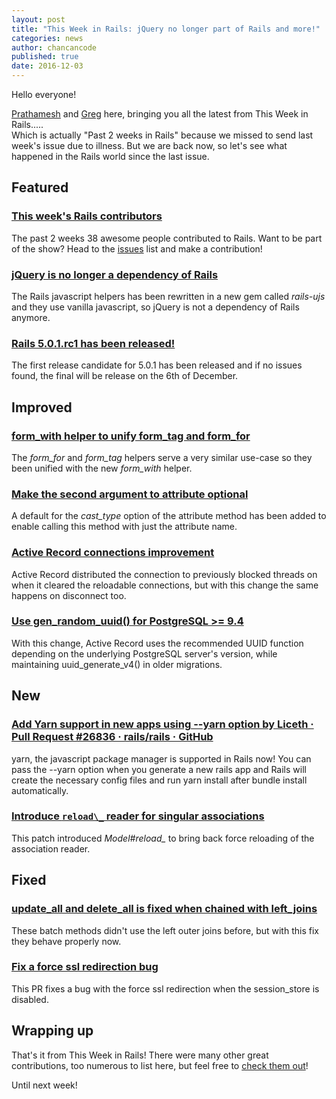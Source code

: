 ```yaml
---
layout: post
title: "This Week in Rails: jQuery no longer part of Rails and more!"
categories: news
author: chancancode
published: true
date: 2016-12-03
---
```


Hello everyone!   
  
 [Prathamesh](https://twitter.com/_cha1tanya) and [Greg](https://twitter.com/gregmolnar) here, bringing you all the latest from This Week in Rails.....  
Which is actually "Past 2 weeks in Rails" because we missed to send last week's issue due to illness. But we are back now, so let's see what happened in the Rails world since the last issue.

## Featured

### [This week's Rails contributors](http://contributors.rubyonrails.org/contributors/in-time-window/20161119-20161202)

The past 2 weeks 38 awesome people contributed to Rails. Want to be part of the show? Head to the [issues](https://github.com/rails/rails/issues) list and make a contribution!

### [jQuery is no longer a dependency of Rails](https://github.com/rails/rails/pull/27113)

The Rails javascript helpers has been rewritten in a new gem called _rails-ujs_ and they use vanilla javascript, so jQuery is not a dependency of Rails anymore.

### [Rails 5.0.1.rc1 has been released!](http://weblog.rubyonrails.org/2016/11/30/Rails-5-0-1-rc1-has-been-released/)

The first release candidate for 5.0.1 has been released and if no issues found, the final will be release on the 6th of December.

## Improved

### [form\_with helper to unify form\_tag and form\_for](https://github.com/rails/rails/pull/26976)

The _form\_for_ and _form\_tag_ helpers serve a very similar use-case so they been unified with the new _form\_with_ helper.

### [Make the second argument to attribute optional](https://github.com/rails/rails/commit/1bdc395d956f789b6612796ac6f130cde90d3066)

A default for the&nbsp;_cast\_type_&nbsp;option of the attribute method has been added to enable calling this method with just the attribute name.

### [Active Record connections improvement](https://github.com/rails/rails/pull/27108)

Active Record distributed the connection to previously blocked threads on when it cleared the reloadable connections, but with this change the same happens on disconnect too.

### [Use gen\_random\_uuid() for PostgreSQL >= 9.4](https://github.com/rails/rails/pull/25395)

With this change, Active Record uses the recommended UUID function depending on the underlying PostgreSQL server's version, while maintaining uuid\_generate\_v4() in older migrations.

## New

### [Add Yarn support in new apps using --yarn option by Liceth · Pull Request #26836 · rails/rails · GitHub](https://github.com/rails/rails/pull/26836)

yarn, the javascript package manager is supported in Rails now! You can pass the --yarn option when you generate a new rails app and Rails will create the necessary config files and run yarn install after bundle install automatically.

### [Introduce `reload\_` reader for singular associations](https://github.com/rails/rails/pull/27133)

This patch introduced _Model#reload\_<association>_ to bring back force reloading of the association reader.

## Fixed

### [update\_all and delete\_all is fixed when chained with left\_joins](https://github.com/rails/rails/pull/27193)

These batch methods didn't use the left outer joins before, but with this fix they behave properly now.

### [Fix a force ssl redirection bug](https://github.com/rails/rails/pull/27140)

This PR fixes a bug with the force ssl redirection when the session\_store is disabled.

## Wrapping up

That's it from This Week in Rails! There were many other great contributions, too numerous to list here, but feel free to [check them out](https://github.com/rails/rails/compare/master@%7B2016-11-19%7D...@%7B2016-11-25%7D)!  
  
Until next week!

